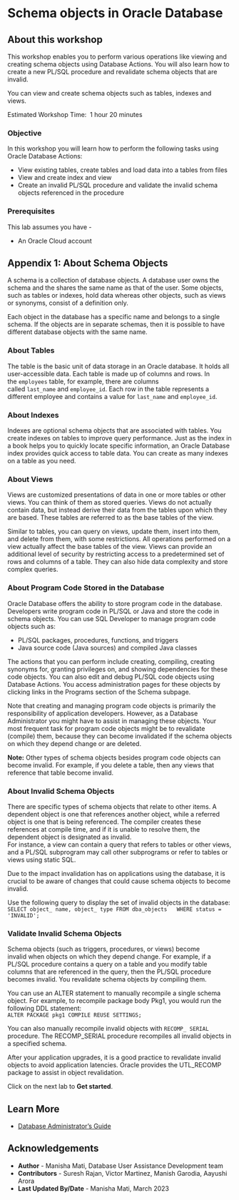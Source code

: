 # Schema objects in Oracle Database

## About this workshop

This workshop enables you to perform various operations like viewing and creating schema objects using Database Actions. You will also learn how to create a new PL/SQL procedure and revalidate schema objects that are invalid.  

You can view and create schema objects such as tables, indexes and views. 

Estimated Workshop Time:  1 hour 20 minutes

### Objective

In this workshop you will learn how to perform the following tasks using Oracle Database Actions:  

-   View existing tables, create tables and load data into a tables from files
-   View and create index and view
-   Create an invalid PL/SQL procedure and validate the invalid schema objects referenced in the procedure

### Prerequisites

This lab assumes you have -

-   An Oracle Cloud account

## Appendix 1: About Schema Objects

A schema is a collection of database objects. A database user owns the schema and the shares the same name as that of the user. Some objects, such as tables or indexes, hold data whereas other objects, such as views or synonyms, consist of a definition only.

Each object in the database has a specific name and belongs to a single schema. If the objects are in separate schemas, then it is possible to have different database objects with the same name.

### About Tables

The table is the basic unit of data storage in an Oracle database. It holds all user-accessible data. Each table is made up of columns and rows. In the `employees` table, for example, there are columns called `last_name` and `employee_id`. Each row in the table represents a different employee and contains a value for `last_name` and `employee_id`.

### About Indexes

Indexes are optional schema objects that are associated with tables. You create indexes on tables to improve query performance. Just as the index in a book helps you to quickly locate specific information, an Oracle Database index provides quick access to table data. You can create as many indexes on a table as you need. 

### About Views

Views are customized presentations of data in one or more tables or other views. You can think of them as stored queries. Views do not actually contain data, but instead derive their data from the tables upon which they are based. These tables are referred to as the base tables of the view.

Similar to tables, you can query on views, update them, insert into them, and delete from them, with some restrictions. All operations performed on a view actually affect the base tables of the view. Views can provide an additional level of security by restricting access to a predetermined set of rows and columns of a table. They can also hide data complexity and store complex queries.

### About Program Code Stored in the Database

Oracle Database offers the ability to store program code in the database. Developers write program code in PL/SQL or Java and store the code in schema objects. You can use SQL Developer to manage program code objects such as:

-   PL/SQL packages, procedures, functions, and triggers
-   Java source code (Java sources) and compiled Java classes

The actions that you can perform include creating, compiling, creating synonyms for, granting privileges on, and showing dependencies for these code objects. You can also edit and debug PL/SQL code objects using Database Actions. You access administration pages for these objects by clicking links in the Programs section of the Schema subpage.

Note that creating and managing program code objects is primarily the responsibility of application developers. However, as a Database Administrator you might have to assist in managing these objects. Your most frequent task for program code objects might be to revalidate (compile) them, because they can become invalidated if the schema objects on which they depend change or are deleted.

**Note:** Other types of schema objects besides program code objects can become invalid. For example, if you delete a table, then any views that reference that table become invalid.

### About Invalid Schema Objects
There are specific types of schema objects that relate to other items. A dependent object is one that references another object, while a referred object is one that is being referenced. The compiler creates these references at compile time, and if it is unable to resolve them, the dependent object is designated as invalid.  
For instance, a view can contain a query that refers to tables or other views, and a PL/SQL subprogram may call other subprograms or refer to tables or views using static SQL.

Due to the impact invalidation has on applications using the database, it is crucial to be aware of changes that could cause schema objects to become invalid.

Use the following query to display the set of invalid objects in the database:  
`SELECT object_ name, object_ type FROM dba_objects  
WHERE status = 'INVALID';`

### Validate Invalid Schema Objects

Schema objects (such as triggers, procedures, or views) become invalid when objects on which they depend change. For example, if a PL/SQL procedure contains a query on a table and you modify table columns that are referenced in the query, then the PL/SQL procedure becomes invalid. You revalidate schema objects by compiling them.

You can use an ALTER statement to manually recompile a single schema object. For example, to recompile package body Pkg1, you would run the following DDL statement:  
`ALTER PACKAGE pkg1 COMPILE REUSE SETTINGS;`

You can also manually recompile invalid objects with `RECOMP_ SERIAL` procedure. The RECOMP_SERIAL procedure recompiles all invalid objects in a specified schema. 

After your application upgrades, it is a good practice to revalidate invalid objects to avoid application latencies. Oracle provides the UTL_RECOMP package to assist in object revalidation.

Click on the next lab to **Get started**. 

## Learn More

-   [Database Administrator’s Guide](https://docs.oracle.com/en/database/oracle/oracle-database/21/admin/index.html)

## Acknowledgements

-   **Author** - Manisha Mati, Database User Assistance Development team
-   **Contributors** - Suresh Rajan, Victor Martinez, Manish Garodia, Aayushi Arora 
-   **Last Updated By/Date** - Manisha Mati, March 2023
